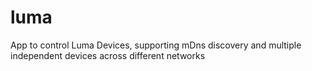 # luma

App to control Luma Devices, supporting mDns discovery and multiple independent devices across different networks

